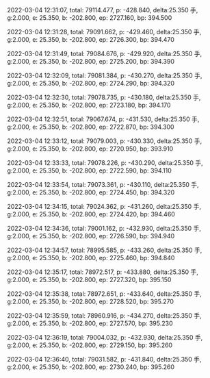 2022-03-04 12:31:07, total: 79114.477, p: -428.840, delta:25.350 手, g:2.000, e: 25.350, b: -202.800, ep: 2727.160, bp: 394.500

2022-03-04 12:31:28, total: 79091.662, p: -429.460, delta:25.350 手, g:2.000, e: 25.350, b: -202.800, ep: 2726.300, bp: 394.470

2022-03-04 12:31:49, total: 79084.676, p: -429.920, delta:25.350 手, g:2.000, e: 25.350, b: -202.800, ep: 2725.200, bp: 394.390

2022-03-04 12:32:09, total: 79081.384, p: -430.270, delta:25.350 手, g:2.000, e: 25.350, b: -202.800, ep: 2724.290, bp: 394.320

2022-03-04 12:32:30, total: 79078.735, p: -430.180, delta:25.350 手, g:2.000, e: 25.350, b: -202.800, ep: 2723.180, bp: 394.170

2022-03-04 12:32:51, total: 79067.674, p: -431.530, delta:25.350 手, g:2.000, e: 25.350, b: -202.800, ep: 2722.870, bp: 394.300

2022-03-04 12:33:12, total: 79079.003, p: -430.330, delta:25.350 手, g:2.000, e: 25.350, b: -202.800, ep: 2720.950, bp: 393.910

2022-03-04 12:33:33, total: 79078.226, p: -430.290, delta:25.350 手, g:2.000, e: 25.350, b: -202.800, ep: 2722.590, bp: 394.110

2022-03-04 12:33:54, total: 79073.361, p: -430.110, delta:25.350 手, g:2.000, e: 25.350, b: -202.800, ep: 2724.450, bp: 394.320

2022-03-04 12:34:15, total: 79024.362, p: -431.260, delta:25.350 手, g:2.000, e: 25.350, b: -202.800, ep: 2724.420, bp: 394.460

2022-03-04 12:34:36, total: 79001.162, p: -432.930, delta:25.350 手, g:2.000, e: 25.350, b: -202.800, ep: 2726.590, bp: 394.940

2022-03-04 12:34:57, total: 78995.585, p: -433.260, delta:25.350 手, g:2.000, e: 25.350, b: -202.800, ep: 2725.460, bp: 394.840

2022-03-04 12:35:17, total: 78972.517, p: -433.880, delta:25.350 手, g:2.000, e: 25.350, b: -202.800, ep: 2727.320, bp: 395.150

2022-03-04 12:35:38, total: 78972.651, p: -433.640, delta:25.350 手, g:2.000, e: 25.350, b: -202.800, ep: 2728.520, bp: 395.270

2022-03-04 12:35:59, total: 78960.916, p: -434.270, delta:25.350 手, g:2.000, e: 25.350, b: -202.800, ep: 2727.570, bp: 395.230

2022-03-04 12:36:19, total: 79004.032, p: -432.930, delta:25.350 手, g:2.000, e: 25.350, b: -202.800, ep: 2729.150, bp: 395.260

2022-03-04 12:36:40, total: 79031.582, p: -431.840, delta:25.350 手, g:2.000, e: 25.350, b: -202.800, ep: 2730.240, bp: 395.260